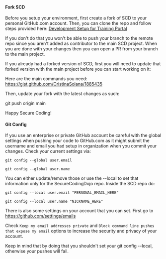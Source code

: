 
#### Fork SCD 

Before you setup your environment, first create a fork of SCD to your personal GitHub.com account. Then, you can clone the repo and follow steps provided here: [Development Setup for Training Portal](https://github.com/OWASP/SecureCodingDojo/wiki/Development-Setup-for-Training-Portal)

If you don't do that you won't be able to push your branch to the remote repo since you aren't added as contributor to the main SCD project. When you are done with your changes then you can open a PR from your branch to the main project.

If you already had a forked version of SCD, first you will need to update that forked version with the main project before you can start working on it: 

Here are the main commands you need: 
https://gist.github.com/CristinaSolana/1885435

Then, update your fork with the latest changes as such: 

git push origin main

Happy Secure Coding!

#### Git Config 

If you use an enterprise or private GitHub account be careful with the global settings when pushing your code to GitHub.com as it might submit the username and email you had setup in organization when you commit your changes. Check your current settings via:

`git config --global user.email`

`git config --global user.name`

You can either update/remove those or use the --local to set that information only for the SecureCodingDojo repo. Inside the SCD repo do: 

`git config --local user.email "PERSONAL_EMAIL_HERE"`

`git config --local user.name "NICKNAME_HERE"`

There is also some settings on your account that you can set. First go to https://github.com/settings/emails

Check `Keep my email addresses private` and `Block command line pushes that expose my email` options to increase the security and privacy of your account.

Keep in mind that by doing that you shouldn't set your git config --local, otherwise your pushes will fail.

